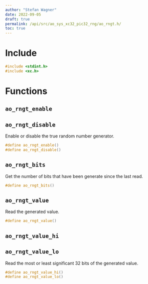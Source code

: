 ```yaml
---
author: "Stefan Wagner"
date: 2022-09-05
draft: true
permalink: /api/src/ao_sys_xc32_pic32_rng/ao_rngt.h/
toc: true
---
```


# Include

```c
#include <stdint.h>
#include <xc.h>
```

# Functions

## `ao_rngt_enable`
## `ao_rngt_disable`

Enable or disable the true random number generator.

```c
#define ao_rngt_enable()
#define ao_rngt_disable()
```

## `ao_rngt_bits`

Get the number of bits that have been generate since the last read.

```c
#define ao_rngt_bits()
```

## `ao_rngt_value`

Read the generated value.

```c
#define ao_rngt_value()
```

## `ao_rngt_value_hi`
## `ao_rngt_value_lo`

Read the most or least significant 32 bits of the generated value.

```c
#define ao_rngt_value_hi()
#define ao_rngt_value_lo()
```
